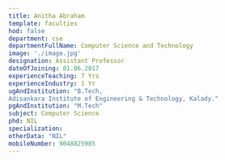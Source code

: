 ```yaml
---
title: Anitha Abraham
template: faculties
hod: false
department: cse
departmentFullName: Computer Science and Technology
image: './image.jpg'
designation: Assistant Professor
dateOfJoining: 01.06.2017
experienceTeaching: 7 Yrs
experienceIndustry: 1 Yr
ugAndInstitution: "B.Tech,
Adisankara Institute of Engineering & Technology, Kalady."
pgAndInstitution: "M.Tech"
subject: Computer Science
phd: NIL
specialization: 
otherData: "NIL"
mobileNumber: 9048825985
---
```


